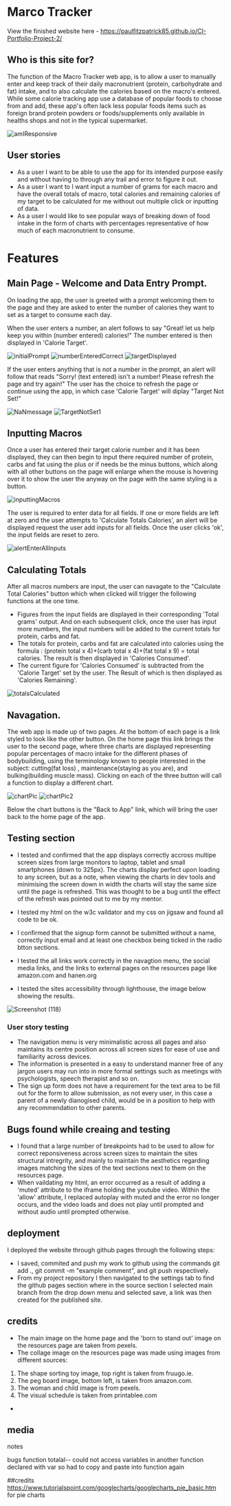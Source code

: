 # Marco Tracker

View the finished website here - https://paulfitzpatrick85.github.io/CI-Portfolio-Project-2/

## Who is this site for?

The function of the Macro Tracker web app, is to allow a user to manually enter and keep track of their daily macronutrient (protein, carbohydrate and fat) intake, and to also calculate the calories based on the macro's entered.
While some calorie tracking app use a database of popular foods to choose from and add, these app's often lack less popular foods items such as foreign brand protein powders or foods/supplements only available in healths shops and not in the typical supermarket.

![amIResponsive](https://user-images.githubusercontent.com/55660566/159682173-45369723-3459-4d11-b484-5c038d0205f9.png)



## User stories

- As a user I want to be able to use the app for its intended purpose easily and without having to through any trail and error to figure it out.
- As a user I want to I  want input a number of grams for each macro and have the overall totals of macro, total calories and remaining calories of my target to be calculated for me without out multiple click or inputting of data.
- As a user I would like to see popular ways of breaking down of food intake in the form of charts with percentages representative of how much of each macronutrient to consume.

# Features

 ## Main Page - Welcome and Data Entry Prompt.
On loading the app, the user is greeted with a prompt welcoming them to the page and they are asked to enter the number of calories they want to set as a target to consume each day.

When the user enters a number, an alert follows to say "Great! let us help keep you within (number entered) calories!"
The number entered is then displayed in 'Calorie Target'.

 ![initialPrompt](https://user-images.githubusercontent.com/55660566/159681041-110da584-db52-463a-adcd-6be349d8f791.png)
 ![numberEnteredCorrect](https://user-images.githubusercontent.com/55660566/159681060-4fa41e35-c7cc-48c9-bfa9-0b07fac62f58.png)
 ![targetDisplayed](https://user-images.githubusercontent.com/55660566/159681072-17959e7d-94dc-42ed-a580-d4a2ebfe201d.png)
 
 If the user enters anything that is not a number in the prompt, an alert will follow that reads "Sorry! (text entered) isn't a number! Please refresh the page and try again!" The user has the choice to refresh the page or continue using the app, in which case 'Calorie Target' will diplay "Target Not Set!"

 ![NaNmessage](https://user-images.githubusercontent.com/55660566/159678510-f90d00d4-f1ba-4118-a503-8e7ba8970477.png)
![TargetNotSet1](https://user-images.githubusercontent.com/55660566/159679067-d9fc76ff-f230-4df2-8c23-287490e5582e.png)
 
 ## Inputting Macros
Once a user has entered their target calorie number and it has been displayed, they can then begin to input there required number of protein, carbs and fat using the plus or if needs be the minus buttons, which along with all other buttons on the page will enlarge when the mouse is hovering over it to show the user the anyway on the page with the same styling is a button.

![inputtingMacros](https://user-images.githubusercontent.com/55660566/159685700-92ceb996-f60d-43f6-870a-1bbca6b58fde.png)

The user is required to enter data for all fields.
If one or more fields are left at zero and the user attempts to 'Calculate Totals Calories', an alert will be displayed request the user add inputs for all fields. Once the user clicks 'ok', the input fields are reset to zero.

![alertEnterAllInputs](https://user-images.githubusercontent.com/55660566/159695081-9e1ddad1-77b4-4d81-ae22-3d12a8e83843.png)


## Calculating Totals
After all macros numbers are input, the user can navagate to the "Calculate Total Calories" button which when clicked will trigger the following functions at the one time.
- Figures from the input fields are displayed in their corresponding 'Total grams' output. And on each subsequent click, once the user has input more numbers, the input numbers will be added to the current totals for protein, carbs and fat.  
- The totals for protein, carbs and fat are calculated into calories using the formula : (protein total x 4)+(carb total x 4)+(fat total x 9) =  total calories. The result is then displayed in 'Calories Consumed'.
- The current figure for 'Calories Consumed' is subtracted from the 'Calorie Target' set by the user. The Result of which is then displayed as 'Calories Remaining'. 

![totalsCalculated](https://user-images.githubusercontent.com/55660566/159685718-34ddf491-3cc0-4478-a394-41f33cff8a66.png)

## Navagation.

The web app is made up of two pages. At the bottom of each page is a link styled to look like the other button. On the home page this link brings the user to the second page, where three charts are displayed representing popular percentages of macro intake for the different phases of bodybuilding, using the terminology known to people interested in the subject: cutting(fat loss) , maintenance(staying as you are), and bulking(building muscle mass).
Clicking on each of the three button will call a function to display a different chart.

![chartPic](https://user-images.githubusercontent.com/55660566/159893401-ae27ed84-f9f9-4a66-bf01-07c65e585ada.png)
![chartPic2](https://user-images.githubusercontent.com/55660566/159893712-638b6c0e-ac78-45ae-bfce-8a97bd7f4ec7.png)

Below the chart buttons is the "Back to App" link, which will bring the user back to the home page of the app.



## Testing section
- I tested and confirmed that the app displays correctly accross multipe screen sizes from large monitors to laptop, tablet and small smartphones (down to 325px).
The charts display perfect upon loading to any screen, but as a note, when viewing the charts in dev tools and minimising the screen down in width the charts will stay the same size until the page is refreshed.
This was thought to be a bug until the effect of the refresh was pointed out to me by my mentor.

- I tested my html on the w3c vaildator and my css on jigsaw and found all code to be ok. 

- I confirmed that the signup form cannot be submitted without a name, correctly input email and at least one checkbox being ticked in the radio btton sections. 

- I tested the all links work correctly in the navagtion menu, the social media links, and the links to external pages on the resources page like amazon.com and hanen.org 

- I tested the sites accessibility through lighthouse, the image below showing the results.

![Screenshot (118)](https://user-images.githubusercontent.com/55660566/154043336-24e31cfd-9f54-4622-843a-fb0eecc24a54.png)

### User story testing
- The navigation menu is very minimalistic across all pages and also maintains its centre position across all screen sizes for ease of use and familiarity across devices.
- The information is presented in a easy to understand manner free of any jargon users may run into in more formal settings such as meetings with psychologists, speech therapist and so on. 
- The sign up form  does not have a requirement for the text area to be fill out for the form to allow submission, as not every user, in this case a parent of a newly dianogised child, would be in a position to help with any recommendation to other parents.
     
## Bugs found while creaing and testing
- I found that a large number of breakpoints had to be used to allow for correct reponsiveness across screen sizes to maintain the sites structural intregrity, and mainly to maintain the aesthetics regarding images matching the sizes of the text sections next to them on the resources page.
- When vaildating my html, an error occurred as a result of adding a 'muted' attribute to the iframe holding the youtube video.
Within the 'allow' attribute, I replaced autoplay with muted and the error no longer occurs, and the video loads and does not play until prompted and without audio until prompted otherwise.
  
## deployment

I deployed the website through github pages through the following steps:
- I saved, commited and push my work to github using the commands git add ., git commit -m "example comment", and git push respectively.
- From my project repository I then navigated to the settings tab to find the github pages section where in the source section I selected main branch from the drop down menu and selected save, a link was then created for the published site.

## credits
- The main image on the home page and the 'born to stand out' image on the resources page are taken from pexels.
- The collage image on the resources page was made using images from different sources: 
1. The shape sorting toy image, top right is taken from fruugo.ie.  
2. The peg board image, bottom left, is taken from amazon.com.
3. The woman and child image is from pexels.
4. The visual schedule is taken from printablee.com

-

## media



notes

bugs
function totalal-- could not access variables in another function declared with var so had to copy and paste into function again

##credits
https://www.tutorialspoint.com/googlecharts/googlecharts_pie_basic.htm for pie charts
